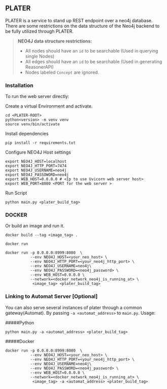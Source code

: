 ## PLATER

PLATER is a service to stand up REST endpoint over a neo4j database.
There are some restrictions on the data structure of the Neo4j backend to be fully utilized through PLATER.

> **NEO4J data structure restrictions:**
> * All nodes should have an `id` to be searchable (Used in querying single Nodes)
> * All edges should have an `id` to be searchable (Used in generating ReasonerAPI)
> * Nodes labeled `Concept` are ignored. 

### Installation

To run the web server directly:

Create a virtual Environment and activate.

    cd <PLATER-ROOT>
    python<version> -m venv venv
    source venv/bin/activate
    
 Install dependencies
    
    pip install -r requirements.txt
    
 
 Configure NEO4J Host settings
 
    export NEO4J_HOST=localhost
    export NEO4J_HTTP_PORT=7474
    export NEO4J_USERNAME=neo4j
    export NEO4J_PASSOWORD=neo4j
    export WEB_HOST=0.0.0.0 # <Ip to use Uvicorn web server host>
    export WEB_PORT=8080 <PORT for the web server >
  
  Run Script
  
    python main.py <plater_build_tag>
 
    
 ### DOCKER 
   Or build an image and run it. 
  
    docker build --tag <image_tag> .
    
    docker run 
   
    docker run -p 0.0.0.0:8999:8080  \
               --env NEO4J_HOST=<your_neo_host> \
               --env NEO4J_HTTP_PORT=<your_neo4j_http_port> \
               --env NEO4J_USERNAME=neo4j\
               --env NEO4J_PASSWORD=<neo4j_password> \
               --env WEB_HOST=0.0.0.0 \
               --network=<docker_network_neo4j_is_running_at> \    
                <image_tag> <plater_build_tag>

 
 ### Linking to Automat Server \[Optional\]
 You can also serve several instances of plater through a common gateway(Automat). By 
 passing `-a <automat_address>` to `main.py`. Usage: 
 
 #####Python 
    
    python main.py -a <automat_address> <plater_build_tag>
    
 #####Docker
    
    docker run -p 0.0.0.0:8999:8080  \
               --env NEO4J_HOST=<your_neo_host> \
               --env NEO4J_HTTP_PORT=<your_neo4j_http_port> \
               --env NEO4J_USERNAME=neo4j\
               --env NEO4J_PASSWORD=<neo4j_password> \
               --env WEB_HOST=0.0.0.0 \
               --network=<docker_network_neo4j_is_running_at> \    
                <image_tag> -a <automat_address> <plater_build_tag>
    
    
   
    
    